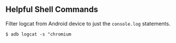 ## Helpful Shell Commands

Filter logcat from Android device to just the `console.log` statements.
```
$ adb logcat -s "chromium
```